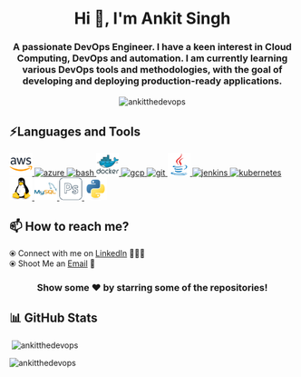 <h1 align="center">Hi 👋, I'm Ankit Singh </h1>
<h3 align="center">A passionate DevOps Engineer. I have a keen interest in Cloud Computing, DevOps and automation. I am currently learning various DevOps tools and methodologies, with the goal of developing and deploying production-ready applications.</h3>

<p align="center"><img align="center" src="https://github-readme-streak-stats.herokuapp.com/?user=ankitthedevops&theme=gotham" alt="ankitthedevops" /></p>

<!--
<img align='right' src="https://cdn.dribbble.com/users/1292677/screenshots/6139167/avento.gif" width="300">
-->

## ⚡Languages and Tools

<p align="left"> <a href="https://aws.amazon.com" target="_blank" rel="noreferrer"> <img src="https://raw.githubusercontent.com/devicons/devicon/master/icons/amazonwebservices/amazonwebservices-original-wordmark.svg" alt="aws" width="40" height="40"/> </a> <a href="https://azure.microsoft.com/en-in/" target="_blank" rel="noreferrer"> <img src="https://www.vectorlogo.zone/logos/microsoft_azure/microsoft_azure-icon.svg" alt="azure" width="40" height="40"/> </a> <a href="https://www.gnu.org/software/bash/" target="_blank" rel="noreferrer"> <img src="https://www.vectorlogo.zone/logos/gnu_bash/gnu_bash-icon.svg" alt="bash" width="40" height="40"/> </a> <a href="https://www.docker.com/" target="_blank" rel="noreferrer"> <img src="https://raw.githubusercontent.com/devicons/devicon/master/icons/docker/docker-original-wordmark.svg" alt="docker" width="40" height="40"/> </a> <a href="https://cloud.google.com" target="_blank" rel="noreferrer"> <img src="https://www.vectorlogo.zone/logos/google_cloud/google_cloud-icon.svg" alt="gcp" width="40" height="40"/> </a> <a href="https://git-scm.com/" target="_blank" rel="noreferrer"> <img src="https://www.vectorlogo.zone/logos/git-scm/git-scm-icon.svg" alt="git" width="40" height="40"/> </a> <a href="https://www.java.com" target="_blank" rel="noreferrer"> <img src="https://raw.githubusercontent.com/devicons/devicon/master/icons/java/java-original.svg" alt="java" width="40" height="40"/> </a> <a href="https://www.jenkins.io" target="_blank" rel="noreferrer"> <img src="https://www.vectorlogo.zone/logos/jenkins/jenkins-icon.svg" alt="jenkins" width="40" height="40"/> </a> <a href="https://kubernetes.io" target="_blank" rel="noreferrer"> <img src="https://www.vectorlogo.zone/logos/kubernetes/kubernetes-icon.svg" alt="kubernetes" width="40" height="40"/> </a> <a href="https://www.linux.org/" target="_blank" rel="noreferrer"> <img src="https://raw.githubusercontent.com/devicons/devicon/master/icons/linux/linux-original.svg" alt="linux" width="40" height="40"/> </a> <a href="https://www.mysql.com/" target="_blank" rel="noreferrer"> <img src="https://raw.githubusercontent.com/devicons/devicon/master/icons/mysql/mysql-original-wordmark.svg" alt="mysql" width="40" height="40"/> </a> <a href="https://www.photoshop.com/en" target="_blank" rel="noreferrer"> <img src="https://raw.githubusercontent.com/devicons/devicon/master/icons/photoshop/photoshop-line.svg" alt="photoshop" width="40" height="40"/> </a> <a href="https://www.python.org" target="_blank" rel="noreferrer"> <img src="https://raw.githubusercontent.com/devicons/devicon/master/icons/python/python-original.svg" alt="python" width="40" height="40"/> </a> </p>

## 📫 How to reach me?

⦿ Connect with me on [LinkedIn](www.linkedin.com/in/ankitsiingh) 👨🏻‍💻 <br>
⦿ Shoot Me an [Email](mailto:ankitsingh.devops@gmail.com) 💌 <br>

<div align="center">
  
### Show some ❤️ by starring some of the repositories!
  
  </div>

## 📊 GitHub Stats

<p>&nbsp;<img align="center" src="https://github-readme-stats.vercel.app/api?username=ankitthedevops&show_icons=true&locale=en&theme=gotham" alt="ankitthedevops" /></p>

<p><img align="left" src="https://github-readme-stats.vercel.app/api/top-langs?username=ankitthedevops&show_icons=true&locale=en&layout=compact&theme=gotham" alt="ankitthedevops" /></p> <br>

<!--
#### Thanks for visiting :heart:
![VisitorCount](https://profile-counter.glitch.me/ankitthedevops/count.svg)
-->
